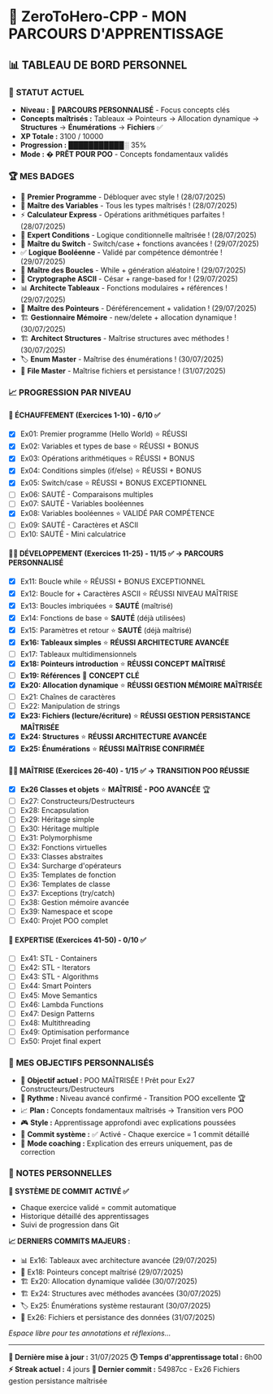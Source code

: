 # 🚀 ZeroToHero-CPP - MON PARCOURS D'APPRENTISSAGE

## 📊 **TABLEAU DE BORD PERSONNEL**

### 🎯 **STATUT ACTUEL**
- **Niveau :** 🎯 **PARCOURS PERSONNALISÉ** - Focus concepts clés
- **Concepts maîtrisés :** Tableaux → Pointeurs → Allocation dynamique → **Structures** → **Énumérations** → **Fichiers** ✅
- **XP Totale :** 3100 / 10000
- **Progression :** ███████████░ 35%
- **Mode :** � **PRÊT POUR POO** - Concepts fondamentaux validés

### 🏆 **MES BADGES**
- 👋 **Premier Programme** - Débloquer avec style ! (28/07/2025)
- 🔢 **Maître des Variables** - Tous les types maîtrisés ! (28/07/2025)
- ⚡ **Calculateur Express** - Opérations arithmétiques parfaites ! (28/07/2025)
- 🎯 **Expert Conditions** - Logique conditionnelle maîtrisée ! (28/07/2025)
- 🔀 **Maître du Switch** - Switch/case + fonctions avancées ! (29/07/2025)
- ✅ **Logique Booléenne** - Validé par compétence démontrée ! (29/07/2025)
- 🔄 **Maître des Boucles** - While + génération aléatoire ! (29/07/2025)
- 🔐 **Cryptographe ASCII** - César + range-based for ! (29/07/2025)
- 📊 **Architecte Tableaux** - Fonctions modulaires + références ! (29/07/2025)
- 🎯 **Maître des Pointeurs** - Déréférencement + validation ! (29/07/2025)
- 🏗️ **Gestionnaire Mémoire** - new/delete + allocation dynamique ! (30/07/2025)
- 🏗️ **Architect Structures** - Maîtrise structures avec méthodes ! (30/07/2025)
- 🏷️ **Enum Master** - Maîtrise des énumérations ! (30/07/2025)
- 📁 **File Master** - Maîtrise fichiers et persistance ! (31/07/2025)

### 📈 **PROGRESSION PAR NIVEAU**

#### 🌱 **ÉCHAUFFEMENT (Exercices 1-10)** - 6/10 ✅
- [x] Ex01: Premier programme (Hello World) ⭐ RÉUSSI
- [x] Ex02: Variables et types de base ⭐ RÉUSSI + BONUS
- [x] Ex03: Opérations arithmétiques ⭐ RÉUSSI + BONUS
- [x] Ex04: Conditions simples (if/else) ⭐ RÉUSSI + BONUS
- [x] Ex05: Switch/case ⭐ RÉUSSI + BONUS EXCEPTIONNEL
- [ ] Ex06: SAUTÉ - Comparaisons multiples
- [ ] Ex07: SAUTÉ - Variables booléennes  
- [x] Ex08: Variables booléennes ⭐ VALIDÉ PAR COMPÉTENCE
- [ ] Ex09: SAUTÉ - Caractères et ASCII
- [ ] Ex10: SAUTÉ - Mini calculatrice

#### 🏋️‍♂️ **DÉVELOPPEMENT (Exercices 11-25)** - 11/15 ✅ → **PARCOURS PERSONNALISÉ**
- [x] Ex11: Boucle while ⭐ RÉUSSI + BONUS EXCEPTIONNEL
- [x] Ex12: Boucle for + Caractères ASCII ⭐ RÉUSSI NIVEAU MAÎTRISE
- [x] Ex13: Boucles imbriquées ⭐ **SAUTÉ** (maîtrisé)
- [x] Ex14: Fonctions de base ⭐ **SAUTÉ** (déjà utilisées)
- [x] Ex15: Paramètres et retour ⭐ **SAUTÉ** (déjà maîtrisé)
- [x] **Ex16: Tableaux simples** ⭐ **RÉUSSI ARCHITECTURE AVANCÉE**
- [ ] Ex17: Tableaux multidimensionnels 
- [x] **Ex18: Pointeurs introduction** ⭐ **RÉUSSI CONCEPT MAÎTRISÉ**
- [ ] **Ex19: Références** 🎯 **CONCEPT CLÉ** 
- [x] **Ex20: Allocation dynamique** ⭐ **RÉUSSI GESTION MÉMOIRE MAÎTRISÉE**
- [ ] Ex21: Chaînes de caractères
- [ ] Ex22: Manipulation de strings
- [x] **Ex23: Fichiers (lecture/écriture)** ⭐ **RÉUSSI GESTION PERSISTANCE MAÎTRISÉE**
- [x] **Ex24: Structures** ⭐ **RÉUSSI ARCHITECTURE AVANCÉE**
- [x] **Ex25: Énumérations** ⭐ **RÉUSSI MAÎTRISE CONFIRMÉE**

#### 🤸‍♂️ **MAÎTRISE (Exercices 26-40)** - 1/15 ✅ → **TRANSITION POO RÉUSSIE**
- [x] **Ex26 Classes et objets** ⭐ **MAÎTRISÉ - POO AVANCÉE** 🏆
- [ ] Ex27: Constructeurs/Destructeurs
- [ ] Ex28: Encapsulation
- [ ] Ex29: Héritage simple
- [ ] Ex30: Héritage multiple
- [ ] Ex31: Polymorphisme
- [ ] Ex32: Fonctions virtuelles
- [ ] Ex33: Classes abstraites
- [ ] Ex34: Surcharge d'opérateurs
- [ ] Ex35: Templates de fonction
- [ ] Ex36: Templates de classe
- [ ] Ex37: Exceptions (try/catch)
- [ ] Ex38: Gestion mémoire avancée
- [ ] Ex39: Namespace et scope
- [ ] Ex40: Projet POO complet

#### 🥋 **EXPERTISE (Exercices 41-50)** - 0/10 ✅
- [ ] Ex41: STL - Containers
- [ ] Ex42: STL - Iterators
- [ ] Ex43: STL - Algorithms
- [ ] Ex44: Smart Pointers
- [ ] Ex45: Move Semantics
- [ ] Ex46: Lambda Functions
- [ ] Ex47: Design Patterns
- [ ] Ex48: Multithreading
- [ ] Ex49: Optimisation performance
- [ ] Ex50: Projet final expert

### 🎯 **MES OBJECTIFS PERSONNALISÉS**
- 🎯 **Objectif actuel :** POO MAÎTRISÉE ! Prêt pour Ex27 Constructeurs/Destructeurs
- 🚀 **Rythme :** Niveau avancé confirmé - Transition POO excellente 🏆
- 📈 **Plan :** Concepts fondamentaux maîtrisés → Transition vers POO
- 🎮 **Style :** Apprentissage approfondi avec explications poussées
- 📝 **Commit système :** ✅ Activé - Chaque exercice = 1 commit détaillé
- 🔧 **Mode coaching :** Explication des erreurs uniquement, pas de correction

### 📝 **NOTES PERSONNELLES**
**🔄 SYSTÈME DE COMMIT ACTIVÉ ✅**
- Chaque exercice validé = commit automatique
- Historique détaillé des apprentissages
- Suivi de progression dans Git

**📈 DERNIERS COMMITS MAJEURS :**
- 📊 Ex16: Tableaux avec architecture avancée (29/07/2025)
- 🎯 Ex18: Pointeurs concept maîtrisé (29/07/2025)
- 🏗️ Ex20: Allocation dynamique validée (30/07/2025)
- 🏗️ Ex24: Structures avec méthodes avancées (30/07/2025)
- 🏷️ Ex25: Énumérations système restaurant (30/07/2025)
- 📁 Ex26: Fichiers et persistance des données (31/07/2025)

*Espace libre pour tes annotations et réflexions...*

---
**📅 Dernière mise à jour :** 31/07/2025
**🕒 Temps d'apprentissage total :** 6h00
**⚡ Streak actuel :** 4 jours
**🔄 Dernier commit :** 54987cc - Ex26 Fichiers gestion persistance maîtrisée
